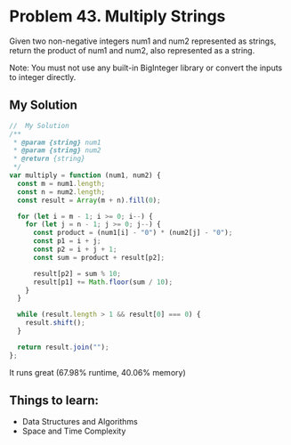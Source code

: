 # Problem 43. Multiply Strings

Given two non-negative integers num1 and num2 represented as strings, return the product of num1 and num2, also represented as a string.

Note: You must not use any built-in BigInteger library or convert the inputs to integer directly.

## My Solution

```js
//  My Solution
/**
 * @param {string} num1
 * @param {string} num2
 * @return {string}
 */
var multiply = function (num1, num2) {
  const m = num1.length;
  const n = num2.length;
  const result = Array(m + n).fill(0);

  for (let i = m - 1; i >= 0; i--) {
    for (let j = n - 1; j >= 0; j--) {
      const product = (num1[i] - "0") * (num2[j] - "0");
      const p1 = i + j;
      const p2 = i + j + 1;
      const sum = product + result[p2];

      result[p2] = sum % 10;
      result[p1] += Math.floor(sum / 10);
    }
  }

  while (result.length > 1 && result[0] === 0) {
    result.shift();
  }

  return result.join("");
};
```

It runs great (67.98% runtime, 40.06% memory)

## Things to learn:

- Data Structures and Algorithms
- Space and Time Complexity
